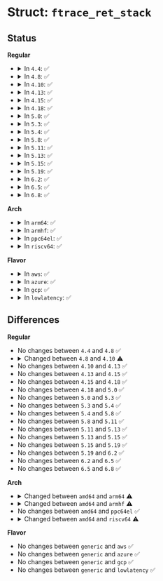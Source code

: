 # Struct: <code>ftrace_ret_stack</code>

## Status
<b>Regular</b>
<ul>
<li>
<details>
<summary>In <code>4.4</code>: ✅</summary>

```c
struct ftrace_ret_stack {
    long unsigned int ret;
    long unsigned int func;
    long long unsigned int calltime;
    long long unsigned int subtime;
    long unsigned int fp;
};
```
</details>
</li>
<li>
<details>
<summary>In <code>4.8</code>: ✅</summary>

```c
struct ftrace_ret_stack {
    long unsigned int ret;
    long unsigned int func;
    long long unsigned int calltime;
    long long unsigned int subtime;
    long unsigned int fp;
};
```
</details>
</li>
<li>
<details>
<summary>In <code>4.10</code>: ✅</summary>

```c
struct ftrace_ret_stack {
    long unsigned int ret;
    long unsigned int func;
    long long unsigned int calltime;
    long long unsigned int subtime;
    long unsigned int *retp;
};
```
</details>
</li>
<li>
<details>
<summary>In <code>4.13</code>: ✅</summary>

```c
struct ftrace_ret_stack {
    long unsigned int ret;
    long unsigned int func;
    long long unsigned int calltime;
    long long unsigned int subtime;
    long unsigned int *retp;
};
```
</details>
</li>
<li>
<details>
<summary>In <code>4.15</code>: ✅</summary>

```c
struct ftrace_ret_stack {
    long unsigned int ret;
    long unsigned int func;
    long long unsigned int calltime;
    long long unsigned int subtime;
    long unsigned int *retp;
};
```
</details>
</li>
<li>
<details>
<summary>In <code>4.18</code>: ✅</summary>

```c
struct ftrace_ret_stack {
    long unsigned int ret;
    long unsigned int func;
    long long unsigned int calltime;
    long long unsigned int subtime;
    long unsigned int *retp;
};
```
</details>
</li>
<li>
<details>
<summary>In <code>5.0</code>: ✅</summary>

```c
struct ftrace_ret_stack {
    long unsigned int ret;
    long unsigned int func;
    long long unsigned int calltime;
    long long unsigned int subtime;
    long unsigned int *retp;
};
```
</details>
</li>
<li>
<details>
<summary>In <code>5.3</code>: ✅</summary>

```c
struct ftrace_ret_stack {
    long unsigned int ret;
    long unsigned int func;
    long long unsigned int calltime;
    long long unsigned int subtime;
    long unsigned int *retp;
};
```
</details>
</li>
<li>
<details>
<summary>In <code>5.4</code>: ✅</summary>

```c
struct ftrace_ret_stack {
    long unsigned int ret;
    long unsigned int func;
    long long unsigned int calltime;
    long long unsigned int subtime;
    long unsigned int *retp;
};
```
</details>
</li>
<li>
<details>
<summary>In <code>5.8</code>: ✅</summary>

```c
struct ftrace_ret_stack {
    long unsigned int ret;
    long unsigned int func;
    long long unsigned int calltime;
    long long unsigned int subtime;
    long unsigned int *retp;
};
```
</details>
</li>
<li>
<details>
<summary>In <code>5.11</code>: ✅</summary>

```c
struct ftrace_ret_stack {
    long unsigned int ret;
    long unsigned int func;
    long long unsigned int calltime;
    long long unsigned int subtime;
    long unsigned int *retp;
};
```
</details>
</li>
<li>
<details>
<summary>In <code>5.13</code>: ✅</summary>

```c
struct ftrace_ret_stack {
    long unsigned int ret;
    long unsigned int func;
    long long unsigned int calltime;
    long long unsigned int subtime;
    long unsigned int *retp;
};
```
</details>
</li>
<li>
<details>
<summary>In <code>5.15</code>: ✅</summary>

```c
struct ftrace_ret_stack {
    long unsigned int ret;
    long unsigned int func;
    long long unsigned int calltime;
    long long unsigned int subtime;
    long unsigned int *retp;
};
```
</details>
</li>
<li>
<details>
<summary>In <code>5.19</code>: ✅</summary>

```c
struct ftrace_ret_stack {
    long unsigned int ret;
    long unsigned int func;
    long long unsigned int calltime;
    long long unsigned int subtime;
    long unsigned int *retp;
};
```
</details>
</li>
<li>
<details>
<summary>In <code>6.2</code>: ✅</summary>

```c
struct ftrace_ret_stack {
    long unsigned int ret;
    long unsigned int func;
    long long unsigned int calltime;
    long long unsigned int subtime;
    long unsigned int *retp;
};
```
</details>
</li>
<li>
<details>
<summary>In <code>6.5</code>: ✅</summary>

```c
struct ftrace_ret_stack {
    long unsigned int ret;
    long unsigned int func;
    long long unsigned int calltime;
    long long unsigned int subtime;
    long unsigned int *retp;
};
```
</details>
</li>
<li>
<details>
<summary>In <code>6.8</code>: ✅</summary>

```c
struct ftrace_ret_stack {
    long unsigned int ret;
    long unsigned int func;
    long long unsigned int calltime;
    long long unsigned int subtime;
    long unsigned int *retp;
};
```
</details>
</li>
</ul>
<b>Arch</b>
<ul>
<li>
<details>
<summary>In <code>arm64</code>: ✅</summary>

```c
struct ftrace_ret_stack {
    long unsigned int ret;
    long unsigned int func;
    long long unsigned int calltime;
    long long unsigned int subtime;
    long unsigned int fp;
};
```
</details>
</li>
<li>
<details>
<summary>In <code>armhf</code>: ✅</summary>

```c
struct ftrace_ret_stack {
    long unsigned int ret;
    long unsigned int func;
    long long unsigned int calltime;
    long long unsigned int subtime;
};
```
</details>
</li>
<li>
<details>
<summary>In <code>ppc64el</code>: ✅</summary>

```c
struct ftrace_ret_stack {
    long unsigned int ret;
    long unsigned int func;
    long long unsigned int calltime;
    long long unsigned int subtime;
    long unsigned int *retp;
};
```
</details>
</li>
<li>
<details>
<summary>In <code>riscv64</code>: ✅</summary>

```c
struct ftrace_ret_stack {
    long unsigned int ret;
    long unsigned int func;
    long long unsigned int calltime;
    long long unsigned int subtime;
    long unsigned int fp;
    long unsigned int *retp;
};
```
</details>
</li>
</ul>
<b>Flavor</b>
<ul>
<li>
<details>
<summary>In <code>aws</code>: ✅</summary>

```c
struct ftrace_ret_stack {
    long unsigned int ret;
    long unsigned int func;
    long long unsigned int calltime;
    long long unsigned int subtime;
    long unsigned int *retp;
};
```
</details>
</li>
<li>
<details>
<summary>In <code>azure</code>: ✅</summary>

```c
struct ftrace_ret_stack {
    long unsigned int ret;
    long unsigned int func;
    long long unsigned int calltime;
    long long unsigned int subtime;
    long unsigned int *retp;
};
```
</details>
</li>
<li>
<details>
<summary>In <code>gcp</code>: ✅</summary>

```c
struct ftrace_ret_stack {
    long unsigned int ret;
    long unsigned int func;
    long long unsigned int calltime;
    long long unsigned int subtime;
    long unsigned int *retp;
};
```
</details>
</li>
<li>
<details>
<summary>In <code>lowlatency</code>: ✅</summary>

```c
struct ftrace_ret_stack {
    long unsigned int ret;
    long unsigned int func;
    long long unsigned int calltime;
    long long unsigned int subtime;
    long unsigned int *retp;
};
```
</details>
</li>
</ul>

## Differences
<b>Regular</b>
<ul>
<li>
No changes between <code>4.4</code> and <code>4.8</code> ✅
</li>
<li>
<details>
<summary>Changed between <code>4.8</code> and <code>4.10</code> ⚠️</summary>
<ul>
<li>
<b>Field added. </b>
<code>long unsigned int *retp</code>
</li>
<li>
<b>Field removed. </b>
<code>long unsigned int fp</code>
</li>
</ul>
</details>
</li>
<li>
No changes between <code>4.10</code> and <code>4.13</code> ✅
</li>
<li>
No changes between <code>4.13</code> and <code>4.15</code> ✅
</li>
<li>
No changes between <code>4.15</code> and <code>4.18</code> ✅
</li>
<li>
No changes between <code>4.18</code> and <code>5.0</code> ✅
</li>
<li>
No changes between <code>5.0</code> and <code>5.3</code> ✅
</li>
<li>
No changes between <code>5.3</code> and <code>5.4</code> ✅
</li>
<li>
No changes between <code>5.4</code> and <code>5.8</code> ✅
</li>
<li>
No changes between <code>5.8</code> and <code>5.11</code> ✅
</li>
<li>
No changes between <code>5.11</code> and <code>5.13</code> ✅
</li>
<li>
No changes between <code>5.13</code> and <code>5.15</code> ✅
</li>
<li>
No changes between <code>5.15</code> and <code>5.19</code> ✅
</li>
<li>
No changes between <code>5.19</code> and <code>6.2</code> ✅
</li>
<li>
No changes between <code>6.2</code> and <code>6.5</code> ✅
</li>
<li>
No changes between <code>6.5</code> and <code>6.8</code> ✅
</li>
</ul>
<b>Arch</b>
<ul>
<li>
<details>
<summary>Changed between <code>amd64</code> and <code>arm64</code> ⚠️</summary>
<ul>
<li>
<b>Field added. </b>
<code>long unsigned int fp</code>
</li>
<li>
<b>Field removed. </b>
<code>long unsigned int *retp</code>
</li>
</ul>
</details>
</li>
<li>
<details>
<summary>Changed between <code>amd64</code> and <code>armhf</code> ⚠️</summary>
<ul>
<li>
<b>Field removed. </b>
<code>long unsigned int *retp</code>
</li>
</ul>
</details>
</li>
<li>
No changes between <code>amd64</code> and <code>ppc64el</code> ✅
</li>
<li>
<details>
<summary>Changed between <code>amd64</code> and <code>riscv64</code> ⚠️</summary>
<ul>
<li>
<b>Field added. </b>
<code>long unsigned int fp</code>
</li>
</ul>
</details>
</li>
</ul>
<b>Flavor</b>
<ul>
<li>
No changes between <code>generic</code> and <code>aws</code> ✅
</li>
<li>
No changes between <code>generic</code> and <code>azure</code> ✅
</li>
<li>
No changes between <code>generic</code> and <code>gcp</code> ✅
</li>
<li>
No changes between <code>generic</code> and <code>lowlatency</code> ✅
</li>
</ul>

